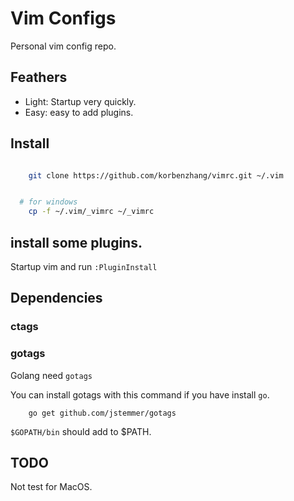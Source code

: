 Vim Configs
==================

Personal vim config repo.

Feathers
--------
* Light: Startup very quickly.
* Easy: easy to add plugins.

Install
-----

```bash

	git clone https://github.com/korbenzhang/vimrc.git ~/.vim


  # for windows
	cp -f ~/.vim/_vimrc ~/_vimrc

```

## install some plugins.

Startup vim and run `:PluginInstall`

Dependencies
------------

### ctags 


### gotags


Golang need `gotags`

You can install gotags with this command if you have install `go`.

```
	go get github.com/jstemmer/gotags
```

`$GOPATH/bin` should add to $PATH.


TODO
----

Not test for MacOS.


